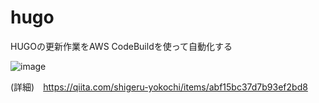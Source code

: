 # hugo
HUGOの更新作業をAWS CodeBuildを使って自動化する


![image](https://user-images.githubusercontent.com/12773136/43988143-21031cc8-9d6a-11e8-81f4-9fbfd02c7ff6.png)

(詳細)　https://qiita.com/shigeru-yokochi/items/abf15bc37d7b93ef2bd8
